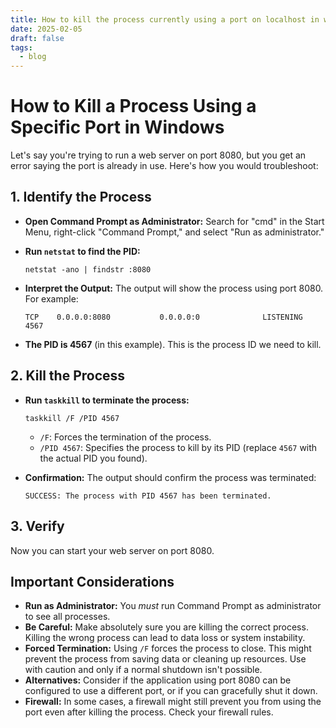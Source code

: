 ```yaml
---
title: How to kill the process currently using a port on localhost in windows
date: 2025-02-05
draft: false
tags:
  - blog
---
```

# How to Kill a Process Using a Specific Port in Windows

Let's say you're trying to run a web server on port 8080, but you get an error saying the port is already in use.  Here's how you would troubleshoot:

## 1. Identify the Process

*   **Open Command Prompt as Administrator:** Search for "cmd" in the Start Menu, right-click "Command Prompt," and select "Run as administrator."

*   **Run `netstat` to find the PID:**

    ```batch
    netstat -ano | findstr :8080
    ```

*   **Interpret the Output:** The output will show the process using port 8080.  For example:

    ```
    TCP    0.0.0.0:8080           0.0.0.0:0              LISTENING       4567
    ```

*   **The PID is 4567** (in this example). This is the process ID we need to kill.

## 2. Kill the Process

*   **Run `taskkill` to terminate the process:**

    ```batch
    taskkill /F /PID 4567
    ```

    *   `/F`: Forces the termination of the process.
    *   `/PID 4567`: Specifies the process to kill by its PID (replace `4567` with the actual PID you found).

*   **Confirmation:** The output should confirm the process was terminated:

    ```
    SUCCESS: The process with PID 4567 has been terminated.
    ```

## 3. Verify

Now you can start your web server on port 8080.

## Important Considerations

*   **Run as Administrator:** You *must* run Command Prompt as administrator to see all processes.
*   **Be Careful:** Make absolutely sure you are killing the correct process. Killing the wrong process can lead to data loss or system instability.
*   **Forced Termination:** Using `/F` forces the process to close. This might prevent the process from saving data or cleaning up resources. Use with caution and only if a normal shutdown isn't possible.
*   **Alternatives:** Consider if the application using port 8080 can be configured to use a different port, or if you can gracefully shut it down.
*   **Firewall:** In some cases, a firewall might still prevent you from using the port even after killing the process.  Check your firewall rules.